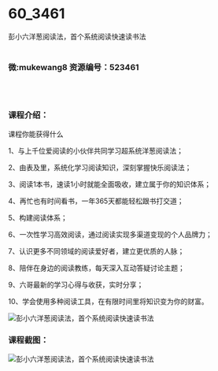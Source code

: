 # 60_3461
彭小六洋葱阅读法，首个系统阅读快速读书法
<br/></br>
<h3>微:mukewang8 资源编号：523461</h3>
<br/></br>
<h3>课程介绍：</h3>
<p>课程你能获得什么</p>
<p>1、与上千位爱<a title="查看与 阅读 相关的文章" target="_blank">阅读</a>的小伙伴共同学习超系统洋葱<a title="查看与 阅读 相关的文章" target="_blank">阅读</a>法；</p>
<p>2、由表及里，系统化学习阅读知识，深刻掌握快乐阅读法；</p>
<p>3、阅读1本书，速读1小时就能全面吸收，建立属于你的知识体系；</p>
<p>4、再忙也有时间看书，一年365天都能轻松跟书打交道；</p>
<p>5、构建阅读体系；</p>
<p>6、一次性学习高效阅读，通过阅读实现多渠道变现的个人品牌力；</p>
<p>7、认识更多不同领域的阅读爱好者，建立更优质的人脉；</p>
<p>8、陪伴在身边的阅读教练，每天深入互动答疑讨论主题；</p>
<p>9、六哥最新的学习心得与收获，实时分享；</p>
<p>10、学会使用多种阅读工具，在有限时间里将知识变为你的财富。<strong>&nbsp;</strong></p>
<p><img src="https://www.ko996.com/wp-content/uploads/img/2018/08/2-46-300x227.png" alt="彭小六洋葱阅读法，首个系统阅读快速读书法"></p>
<h3>课程截图：</h3>
<p><img src="https://www.ko996.com/wp-content/uploads/img/2018/08/3-43.png" alt="彭小六洋葱阅读法，首个系统阅读快速读书法"></p>
